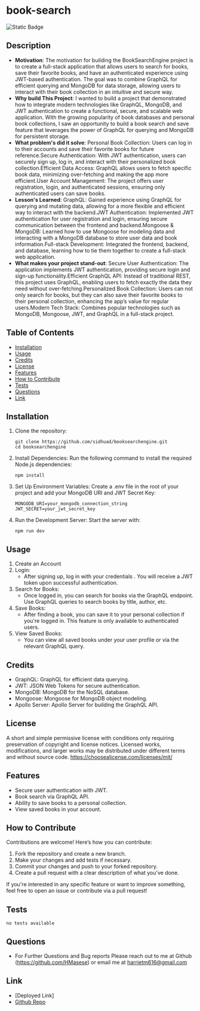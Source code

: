 # book-search
![Static Badge](https://img.shields.io/badge/License-MIT-green)

## Description

- **Motivation**: The motivation for building the BookSearchEngine project is to create a full-stack application that allows users to search for books, save their favorite books, and have an authenticated experience using JWT-based authentication. The goal was to combine GraphQL for efficient querying and MongoDB for data storage, allowing users to interact with their book collection in an intuitive and secure way.
- **Why build This Project**: I wanted to build a project that demonstrated how to integrate modern technologies like GraphQL, MongoDB, and JWT authentication to create a functional, secure, and scalable web application. With the growing popularity of book databases and personal book collections, I saw an opportunity to build a book search and save feature that leverages the power of GraphQL for querying and MongoDB for persistent storage.
- **What problem's did it solve**: Personal Book Collection: Users can log in to their accounts and save their favorite books for future reference.Secure Authentication: With JWT authentication, users can securely sign up, log in, and interact with their personalized book collection.Efficient Data Access: GraphQL allows users to fetch specific book data, minimizing over-fetching and making the app more efficient.User Account Management: The project offers user registration, login, and authenticated sessions, ensuring only authenticated users can save books.
- **Lesson's Learned**: GraphQL: Gained experience using GraphQL for querying and mutating data, allowing for a more flexible and efficient way to interact with the backend.JWT Authentication: Implemented JWT authentication for user registration and login, ensuring secure communication between the frontend and backend.Mongoose & MongoDB: Learned how to use Mongoose for modeling data and interacting with a MongoDB database to store user data and book information.Full-stack Development: Integrated the frontend, backend, and database, learning how to tie them together to create a full-stack web application.
- **What makes your project stand-out**: Secure User Authentication: The application implements JWT authentication, providing secure login and sign-up functionality.Efficient GraphQL API: Instead of traditional REST, this project uses GraphQL, enabling users to fetch exactly the data they need without over-fetching.Personalized Book Collection: Users can not only search for books, but they can also save their favorite books to their personal collection, enhancing the app’s value for regular users.Modern Tech Stack: Combines popular technologies such as MongoDB, Mongoose, JWT, and GraphQL in a full-stack project.

## Table of Contents

- [Installation](#installation)
- [Usage](#usage)
- [Credits](#credits)
- [License](#license)
- [Features](#features)
- [How to Contribute](#how-to-contribute)
- [Tests](#tests)
- [Questions](#questions)
- [Link](#link)

## Installation
1. Clone the repository:
    ```
    git clone https://github.com/sidhuad/booksearchengine.git
    cd booksearchengine
    ```
2. Install Dependencies: Run the following command to install the required Node.js dependencies:
    ```
    npm install
    ```
3. Set Up Environment Variables: Create a .env file in the root of your project and add your MongoDB URI and JWT Secret Key:
    ```
    MONGODB_URI=your_mongodb_connection_string
    JWT_SECRET=your_jwt_secret_key
    ```
4. Run the Development Server: Start the server with:
    ```
    npm run dev
    ```

## Usage
1. Create an Account
2. Login:
    - After signing up, log in with your credentials . You will receive a JWT token upon successful authentication.
3. Search for Books:
    - Once logged in, you can search for books via the GraphQL endpoint. Use GraphQL queries to search books by title, author, etc.
4. Save Books:
    - After finding a book, you can save it to your personal collection if you're logged in. This feature is only available to authenticated users.
5. View Saved Books:
    - You can view all saved books under your user profile or via the relevant GraphQL query.

## Credits
- GraphQL: GraphQL for efficient data querying.
- JWT: JSON Web Tokens for secure authentication.
- MongoDB: MongoDB for the NoSQL database.
- Mongoose: Mongoose for MongoDB object modeling.
- Apollo Server: Apollo Server for building the GraphQL API.

## License
A short and simple permissive license with conditions only requiring preservation of copyright and license notices. Licensed works, modifications, and larger works may be distributed under different terms and without source code. https://choosealicense.com/licenses/mit/

## Features
- Secure user authentication with JWT.
- Book search via GraphQL API.
- Ability to save books to a personal collection.
- View saved books in your account.

## How to Contribute
Contributions are welcome! Here’s how you can contribute:
1. Fork the repository and create a new branch.
2. Make your changes and add tests if necessary.
3. Commit your changes and push to your forked repository.
4. Create a pull request with a clear description of what you’ve done.

If you're interested in any specific feature or want to improve something, feel free to open an issue or contribute via a pull request!

## Tests
```
no tests available
```

## Questions
- For Further Questions and Bug reports Please reach out to me at Github (https://github.com/HMasese) or email me at harrietm616@gmail.com

## Link
- [Deployed Link]
- [Github Repo](https://github.com/sidhuad/BookSearchEngine)